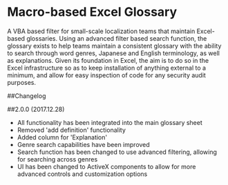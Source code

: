 # Macro-based Excel Glossary

A VBA based filter for small-scale localization teams that maintain Excel-based glossaries.
Using an advanced filter based search function, the glossary exists to help teams maintain a consistent glossary with the ability to search through word genres, Japanese and English terminology, as well as explanations. Given its foundation in Excel, the aim is to do so in the Excel infrastructure so as to keep installation of anything external to a minimum, and allow for easy inspection of code for any security audit purposes.

##Changelog

##2.0.0 (2017.12.28)
- All functionality has been integrated into the main glossary sheet
- Removed 'add definition' functionality
- Added column for 'Explanation'
- Genre search capabilities have been improved
- Search function has been changed to use advanced filtering, allowing for searching across genres
- UI has been changed to ActiveX components to allow for more advanced controls and customization options
